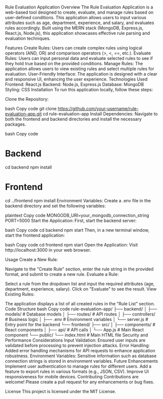 Rule Evaluation Application
Overview
The Rule Evaluation Application is a web-based tool designed to create, evaluate, and manage rules based on user-defined conditions. This application allows users to input various attributes such as age, department, experience, and salary, and evaluates rules accordingly. Built using the MERN stack (MongoDB, Express.js, React.js, Node.js), this application showcases effective rule parsing and evaluation techniques.

Features
Create Rules: Users can create complex rules using logical operators (AND, OR) and comparison operators (>, <, ==, etc.).
Evaluate Rules: Users can input personal data and evaluate selected rules to see if they hold true based on the provided conditions.
Manage Rules: The application allows users to view existing rules and select multiple rules for evaluation.
User-Friendly Interface: The application is designed with a clear and responsive UI, enhancing the user experience.
Technologies Used
Frontend: React.js
Backend: Node.js, Express.js
Database: MongoDB
Styling: CSS
Installation
To run this application locally, follow these steps:

Clone the Repository:

bash
Copy code
git clone https://github.com/your-username/rule-evaluation-app.git
cd rule-evaluation-app
Install Dependencies: Navigate to both the frontend and backend directories and install the necessary packages.

bash
Copy code
# Backend
cd backend
npm install

# Frontend
cd ../frontend
npm install
Environment Variables: Create a .env file in the backend directory and set the following variables:

plaintext
Copy code
MONGODB_URI=your_mongodb_connection_string
PORT=5000
Start the Application: First, start the backend server:

bash
Copy code
cd backend
npm start
Then, in a new terminal window, start the frontend application:

bash
Copy code
cd frontend
npm start
Open the Application: Visit http://localhost:3000 in your web browser.

Usage
Create a New Rule:

Navigate to the "Create Rule" section, enter the rule string in the provided format, and submit to create a new rule.
Evaluate a Rule:

Select a rule from the dropdown list and input the required attributes (age, department, experience, salary). Click on "Evaluate" to see the result.
View Existing Rules:

The application displays a list of all created rules in the "Rule List" section.
Code Structure
bash
Copy code
rule-evaluation-app/
├── backend/
│   ├── models/             # Database models
│   ├── routes/             # API routes
│   ├── controllers/        # Business logic
│   ├── .env                # Environment variables
│   └── server.js           # Entry point for the backend
└── frontend/
    ├── src/
    │   ├── components/     # React components
    │   ├── api/            # API calls
    │   └── App.js          # Main React component
    └── public/
        └── index.html      # Main HTML file
Security and Performance Considerations
Input Validation: Ensured user inputs are validated before processing to prevent injection attacks.
Error Handling: Added error handling mechanisms for API requests to enhance application robustness.
Environment Variables: Sensitive information such as database connection strings is stored in environment variables.
Future Enhancements
Implement user authentication to manage rules for different users.
Add a feature to export rules in various formats (e.g., JSON, CSV).
Improve UI responsiveness for mobile devices.
Contributing
Contributions are welcome! Please create a pull request for any enhancements or bug fixes.

License
This project is licensed under the MIT License.
